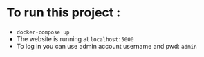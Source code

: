 # To run this project :

* `docker-compose up`
* The website is running at `localhost:5000`
* To log in you can use admin account username and pwd: `admin`
